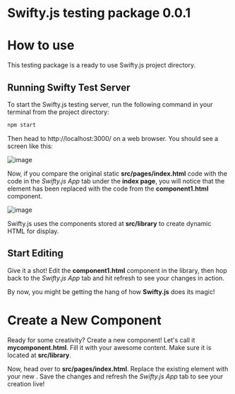 # Swifty.js testing package 0.0.1

# How to use
This testing package is a ready to use Swifty.js project directory.

## Running Swifty Test Server

To start the Swifty.js testing server, run the following command in your terminal from the project directory:

```bash
npm start
```

Then head to http://localhost:3000/ on a web browser. You should see a screen like this:

![image](https://github.com/swiftyjs/testing-pckg/assets/115911859/3da5473e-2b69-4366-a178-9006cbdea2f4)

Now, if you compare the original static **src/pages/index.html** code with the code in the *Swifty.js App* tab under the **index page**, you will notice that the **<component1>** element has been replaced with the code from the **component1.html** component.

![image](https://github.com/swiftyjs/testing-pckg/assets/115911859/bc12e6b5-65c3-4732-98ab-e6f45b6c1af8)


Swifty.js uses the components stored at **src/library** to create dynamic HTML for display.

## Start Editing

Give it a shot! Edit the **component1.html** component in the library, then hop back to the *Swifty.js App* tab and hit refresh to see your changes in action.

By now, you might be getting the hang of how **Swifty.js** does its magic!

# Create a New Component

Ready for some creativity? Create a new component! Let's call it **mycomponent.html**. Fill it with your awesome content. Make sure it is located at **src/library**.

Now, head over to **src/pages/index.html**. Replace the existing **<component1>** element with your new **<mycomponent>**. Save the changes and refresh the *Swifty.js App* tab to see your creation live!
